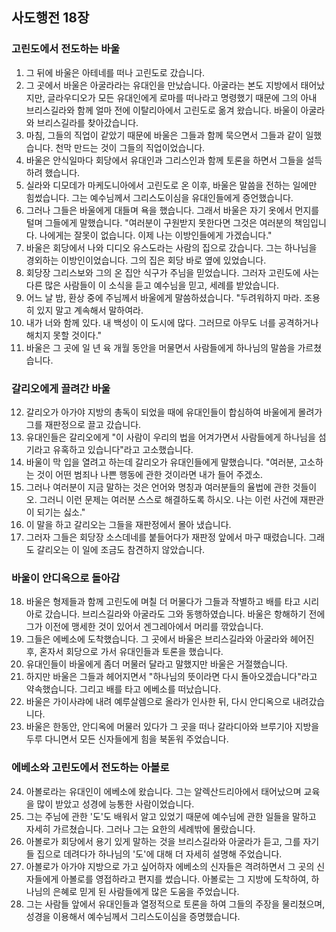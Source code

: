 ## 사도행전 18장

### 고린도에서 전도하는 바울
1. 그 뒤에 바울은 아테네를 떠나 고린도로 갔습니다.
2. 그 곳에서 바울은 아굴라라는 유대인을 만났습니다. 아굴라는 본도 지방에서 태어났지만, 글라우디오가 모든 유대인에게 로마를 떠나라고 명령했기 때문에 그의 아내 브리스길라와 함께 얼마 전에 이탈리아에서 고린도로 옮겨 왔습니다. 바울이 아굴라와 브리스길라를 찾아갔습니다.
3. 마침, 그들의 직업이 같았기 때문에 바울은 그들과 함께 묵으면서 그들과 같이 일했습니다. 천막 만드는 것이 그들의 직업이었습니다.
4. 바울은 안식일마다 회당에서 유대인과 그리스인과 함께 토론을 하면서 그들을 설득하려 했습니다.
5. 실라와 디모데가 마케도니아에서 고린도로 온 이후, 바울은 말씀을 전하는 일에만 힘썼습니다. 그는 예수님께서 그리스도이심을 유대인들에게 증언했습니다.
6. 그러나 그들은 바울에게 대들며 욕을 했습니다. 그래서 바울은 자기 옷에서 먼지를 털며 그들에게 말했습니다. "여러분이 구원받지 못한다면 그것은 여러분의 책임입니다. 나에게는 잘못이 없습니다. 이제 나는 이방인들에게 가겠습니다."
7. 바울은 회당에서 나와 디디오 유스도라는 사람의 집으로 갔습니다. 그는 하나님을 경외하는 이방인이었습니다. 그의 집은 회당 바로 옆에 있었습니다.
8. 회당장 그리스보와 그의 온 집안 식구가 주님을 믿었습니다. 그러자 고린도에 사는 다른 많은 사람들이 이 소식을 듣고 예수님을 믿고, 세례를 받았습니다.
9. 어느 날 밤, 환상 중에 주님께서 바울에게 말씀하셨습니다. "두려워하지 마라. 조용히 있지 말고 계속해서 말하여라.
10. 내가 너와 함께 있다. 내 백성이 이 도시에 많다. 그러므로 아무도 너를 공격하거나 해치지 못할 것이다."
11. 바울은 그 곳에 일 년 육 개월 동안을 머물면서 사람들에게 하나님의 말씀을 가르쳤습니다.
### 갈리오에게 끌려간 바울
12. 갈리오가 아가야 지방의 총독이 되었을 때에 유대인들이 합심하여 바울에게 몰려가 그를 재판정으로 끌고 갔습니다.
13. 유대인들은 갈리오에게 "이 사람이 우리의 법을 어겨가면서 사람들에게 하나님을 섬기라고 유혹하고 있습니다"라고 고소했습니다.
14. 바울이 막 입을 열려고 하는데 갈리오가 유대인들에게 말했습니다. "여러분, 고소하는 것이 어떤 범죄나 나쁜 행동에 관한 것이라면 내가 들어 주겠소.
15. 그러나 여러분이 지금 말하는 것은 언어와 명칭과 여러분들의 율법에 관한 것들이오. 그러니 이런 문제는 여러분 스스로 해결하도록 하시오. 나는 이런 사건에 재판관이 되기는 싫소."
16. 이 말을 하고 갈리오는 그들을 재판정에서 몰아 냈습니다.
17. 그러자 그들은 회당장 소스데네를 붙들어다가 재판정 앞에서 마구 때렸습니다. 그래도 갈리오는 이 일에 조금도 참견하지 않았습니다.
### 바울이 안디옥으로 돌아감
18. 바울은 형제들과 함께 고린도에 며칠 더 머물다가 그들과 작별하고 배를 타고 시리아로 갔습니다. 브리스길라와 아굴라도 그와 동행하였습니다. 바울은 항해하기 전에 그가 이전에 맹세한 것이 있어서 겐그레아에서 머리를 깎았습니다.
19. 그들은 에베소에 도착했습니다. 그 곳에서 바울은 브리스길라와 아굴라와 헤어진 후, 혼자서 회당으로 가서 유대인들과 토론을 했습니다.
20. 유대인들이 바울에게 좀더 머물러 달라고 말했지만 바울은 거절했습니다.
21. 하지만 바울은 그들과 헤어지면서 "하나님의 뜻이라면 다시 돌아오겠습니다"라고 약속했습니다. 그리고 배를 타고 에베소를 떠났습니다.
22. 바울은 가이사랴에 내려 예루살렘으로 올라가 인사한 뒤, 다시 안디옥으로 내려갔습니다.
23. 바울은 한동안, 안디옥에 머물러 있다가 그 곳을 떠나 갈라디아와 브루기아 지방을 두루 다니면서 모든 신자들에게 힘을 북돋워 주었습니다.
### 에베소와 고린도에서 전도하는 아볼로
24. 아볼로라는 유대인이 에베소에 왔습니다. 그는 알렉산드리아에서 태어났으며 교육을 많이 받았고 성경에 능통한 사람이었습니다.
25. 그는 주님에 관한 '도'도 배워서 알고 있었기 때문에 예수님에 관한 일들을 말하고 자세히 가르쳤습니다. 그러나 그는 요한의 세례밖에 몰랐습니다.
26. 아볼로가 회당에서 용기 있게 말하는 것을 브리스길라와 아굴라가 듣고, 그를 자기들 집으로 데려다가 하나님의 '도'에 대해 더 자세히 설명해 주었습니다.
27. 아볼로가 아가야 지방으로 가고 싶어하자 에베소의 신자들은 격려하면서 그 곳의 신자들에게 아볼로를 영접하라고 편지를 썼습니다. 아볼로는 그 지방에 도착하여, 하나님의 은혜로 믿게 된 사람들에게 많은 도움을 주었습니다.
28. 그는 사람들 앞에서 유대인들과 열정적으로 토론을 하여 그들의 주장을 물리쳤으며, 성경을 이용해서 예수님께서 그리스도이심을 증명했습니다.